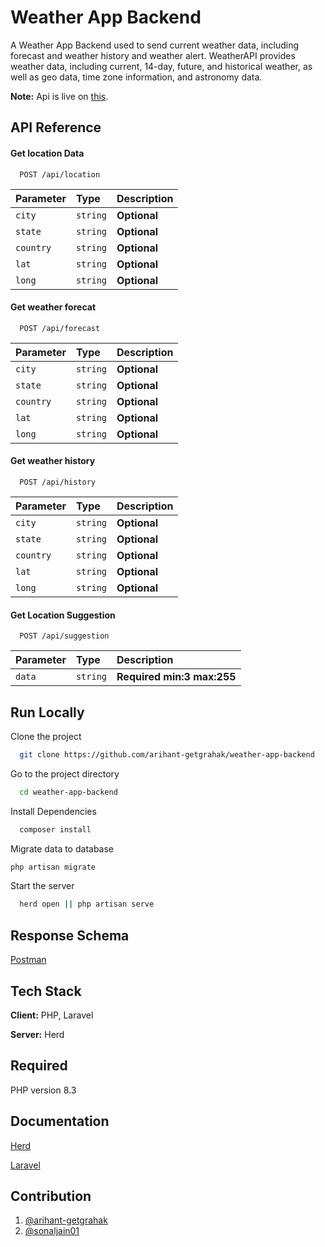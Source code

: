 
# Weather App Backend

A Weather App Backend used to send current weather data, including forecast and weather history and weather alert. WeatherAPI provides weather data, including current, 14-day, future, and historical weather, as well as geo data, time zone information, and astronomy data.

**Note:** Api is live on [this](https://cjxiaojia.com/).

## API Reference

#### Get location Data

```http
  POST /api/location
```

| Parameter         | Type     | Description |
| :-----------------| :------- | :---------  |
| `city`            | `string` | **Optional**|
| `state`           | `string` | **Optional**|
| `country`         | `string` | **Optional**|
| `lat`             | `string` | **Optional**|
| `long`            | `string` | **Optional**|

#### Get weather forecat

```http
  POST /api/forecast
```

| Parameter         | Type     | Description |
| :-----------------| :------- | :---------  |
| `city`            | `string` | **Optional**|
| `state`           | `string` | **Optional**|
| `country`         | `string` | **Optional**|
| `lat`             | `string` | **Optional**|
| `long`            | `string` | **Optional**|

#### Get weather history

```http
  POST /api/history
```

| Parameter         | Type     | Description |
| :-----------------| :------- | :---------  |
| `city`            | `string` | **Optional**|
| `state`           | `string` | **Optional**|
| `country`         | `string` | **Optional**|
| `lat`             | `string` | **Optional**|
| `long`            | `string` | **Optional**|


#### Get Location Suggestion

```http
  POST /api/suggestion
```

| Parameter         | Type     | Description |
| :-----------------| :------- | :---------  |
| `data`            | `string` | **Required min:3 max:255**|


## Run Locally

Clone the project

```bash
  git clone https://github.com/arihant-getgrahak/weather-app-backend
```

Go to the project directory

```bash
  cd weather-app-backend
```

Install Dependencies


```bash
  composer install
```

Migrate data to database


```bash
php artisan migrate
```

Start the server

```bash
  herd open || php artisan serve
```

## Response Schema

[Postman](https://www.postman.com/sonaljain01/workspace/weather-app-backend/request/37798694-41476040-32d3-4961-b41e-1d906ef645b5)
## Tech Stack

**Client:** PHP, Laravel

**Server:** Herd

## Required
PHP version 8.3


## Documentation

[Herd](https://herd.laravel.com/docs/windows/1/getting-started/about-herd)

[Laravel](https://laravel.com/docs/11.x/installation)


## Contribution

1. [@arihant-getgrahak](https://www.github.com/arihant-getgrahak)
2. [@sonaljain01](https://www.github.com/sonaljain01)